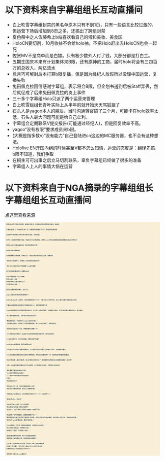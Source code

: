 # 以下资料来自字幕组组长互动直播间

- 白上吹雪字幕组封禁的黑名单原本只有不到1页，只有一些语言比较过激的，但运营下场后增加到8页之多，还搞出了跨组封禁
- 夏色祭中之人佐藤希上b站喜欢看自己的塔和美妆、美食区
- HoloCN要切割，10月收益不会给holo抽，不把Holo赶出去HoloCN也会一起死
- 佐贺MV不是商单而是白嫖。只有极少数外人付了钱，大部分都是打白工。
- 五期生国庆本来有计划集体来B限，还有原神的工商，届时holo将会有三四百万的总收入，两亿流水
- 愈月巧可解封后本打算b限复播，但是因为经纪人放假所以没理中国运营，复播失败
- 兔田佩克拉回信感谢字幕组，表示将会B限，但企划书送到后被Staff弄丢，然后就促成了后来兔田佩克拉的炎上事件
- 三十多个字幕组Holo只派了两个运营来管理
- 白上吹雪组组长青叶实际上从半年前就开始天天骂狐狸了
- 石头人是yagoo本人的朋友，当时沟通转官搞了三个月，可能卡在holo效率太低。石头人最大问题可能是给自己牟利。
- 字幕组会定期联系V提交报告(可能通过经纪人)，但是回复效率不高。
- yagoo“没有权限”要求成员来b限。
- (大概是指多数v)“没有能力”自己登陆进cn这边的MC服务器，也不会有这种想法。
- Hololive EN开国内组的时候甚至V都不怎么知情，运营的态度是：翻译先搞，b限不知道，我们争取
- 在桐生可可出事之后立马切割联系，辜负字幕组已经做了很多的准备
- 字幕组人上人的事情大锅在运营

# 以下资料来自于NGA摘录的字幕组组长字幕组组长互动直播间

[点这里查看来源](https://bbs.nga.cn/read.php?pid=460801330&opt=128)

![NGA摘录](img-fansub-head-chat.png)
